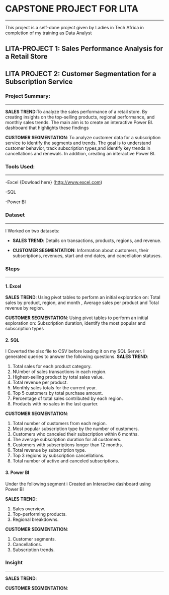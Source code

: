 # CAPSTONE PROJECT FOR LITA
---------------------------------------------------------------
This project is a self-done project given by Ladies in Tech Africa in completion of my training as Data Analyst 

## LITA-PROJECT 1: Sales Performance Analysis for a Retail Store
## LITA PROJECT 2: Customer Segmentation for a Subscription Service

### Project Summary:
------------------------------------
**SALES TREND**:To analyze the sales performance of a retail store. By creating insights on the top-selling products, regional 
performance, and monthly sales trends. The main aim is to create an interactive Power BI. 
dashboard that highlights these findings

**CUSTOMER SEGMENTATION**: To analyze customer data for a subscription service to identify the segments and trends. The goal is to understand customer behavior, track subscription types,and identify key trends in cancellations and renewals. In addition, creating an interactive Power BI.

### Tools Used:
--------------------------------------------
-Excel {Dowload here} (http://www.excel.com)

-SQL

-Power BI

### Dataset
---------------------------------------------
I Worked on two datasets:
- **SALES TREND**: Details on transactions, products, regions, and revenue.
  
- **CUSTOMER SEGMENTATION**: Information about customers, their subscriptions, revenues, start and end dates, and cancellation statuses.

### Steps
--------------------------------------------
#### 1. Excel
**SALES TREND**: Using pivot tables to perform an initial exploration on: Total sales by product, region, and month , Average sales per product and Total revenue by region.

**CUSTOMER SEGMENTATION**:  Using pivot tables to perform an initial exploration on: Subscription duration, identify the most popular and subscription types

#### 2. SQL
I Coverted the xlsx file to CSV before loading it on my SQL Server.
 I generated queries to answer the following questions. 
**SALES TREND**:
1. Total sales for each product category.
2. NUmber of sales transactions in each region.
3. Highest-selling product by total sales value.
4. Total revenue per product.
5. Monthly sales totals for the current year.
6. Top 5 customers by total purchase amount.
7. Percentage of total sales contributed by each region.
8. Products with no sales in the last quarter.

**CUSTOMER SEGMENTATION**:
1. Total number of customers from each region.
2. Most popular subscription type by the number of customers.
3. Customers who canceled their subscription within 6 months.
4. The average subscription duration for all customers.
5. Customers with subscriptions longer than 12 months.
6. Total revenue by subscription type.
7. Top 3 regions by subscription cancellations.
8. Total number of active and canceled subscriptions.

   
#### 3. Power BI
Under the following segment i Created an Interactive dashboard using Power BI

**SALES TREND**:  
1. Sales overview.
2. Top-performing products.
3. Regional breakdowns.

**CUSTOMER SEGMENTATION**:
1. Customer segments.
2. Cancellations.
3. Subscription trends. 

### Insight
---------------------------------------------------------------
**SALES TREND**:

**CUSTOMER SEGMENTATION**:
